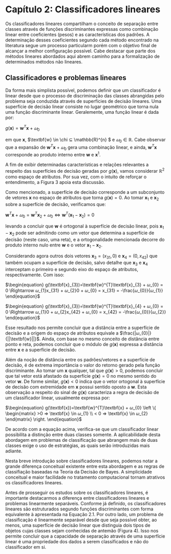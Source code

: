 # Capítulo 2: Classificadores lineares


Os classificadores lineares compartilham o conceito de separação entre classes através de funções discriminantes expressas como combinação linear entre coeficientes (pesos) e as características dos padrões. A determinação desses coeficientes segundo cada método encontrado na literatura segue um processo particularm porém com o objetivo final de alcançar a melhor configuração possível. Cabe destacar que parte dos métodos lineares abordados aqui abrem caminho para a formalização de determinados métodos não lineares.

## Classificadores e problemas lineares

Da forma mais simplista possível, podemos definir que um classificador é linear desde que o processo de discriminação das classes abrangidas pelo problema seja conduzida através de superfícies de decisão lineares. Uma superfície de decisão linear consiste no lugar geométrico que torna nula uma função discriminante linear. Geralemente, uma função linear é dada por:

$\begin{equation}
g(\textbf{x})=\textbf{w}^{T}\textbf{x} + 𝜔_{0}
\end{equation}$

em que $\textbf{x}$, $\textbf{w} \in \chi ⊆ \mathbb{R}^{n} $ e $𝜔_{0} \in \mathbb{R}$. Cabe observar que a expansão de $\textbf{w}^{T}\textbf{x} + 𝜔_{0}$ gera uma combinação linear, e ainda, $\textbf{w}^{T}\textbf{x}$ corresponde ao produto interno entre $\textbf{w}$ e $\textbf{x}^{1}$.

A fim de exibir determinadas características e relações relevantes a respeito das superfícies de decisão geradas por $g(\textbf{x})$, vamos considerar $\mathbb{R}^{2}$ como espaço de atributos. Por sua vez, com o intuito de reforçar o entendimento, a Figura 3 apoia esta discussão.

Como mencionado, a superfície de decisão corresponde a um subconjunto de vetores $\textbf{x}$ no espaço de atributos que torna $g(\textbf{x})=0$. Ao tomar $\textbf{x}_{1}$ e $\textbf{x}_{2}$ sobre a superfície de decisão, verificamos que:

$\begin{equation}
\textbf{w}^{T}\textbf{x} + 𝜔_{0} = \textbf{w}^{T}\textbf{x}_{2} + 𝜔_{0} \Leftrightarrow \textbf{w}^{T}(\textbf{x}_{1}-\textbf{x}_{2})=0
\end{equation}$

levando a concluir que $\textbf{w}$ é ortogonal à superfície de decisão linear, pois $\textbf{x}_{1}-\textbf{x}_{2}$ pode ser admitindo como um vetor que determina a superfície de decisão (neste caso, uma reta), e a ortogonalidade mencionada decorre do produto interno nulo entre $\textbf{w}$ e o vetor $\textbf{x}_{1}-\textbf{x}_{2}$.

Considerando agora outros dois vetores $\textbf{x}_{3}=(x_{31},0)$ e $\textbf{x}_{4}=(0,x_{42})$ que também ocupam a superfície de decisão, salvo detalhe que $\textbf{x}_{3}$ e $\textbf{x}_{4}$ interceptam o primeiro e segundo eixo do espaço de atributos, respectivamente. Com isso:

$\begin{equation}
g(\textbf{x}_{3})=\textbf{w}^{T}\textbf{x}_{3} + 𝜔_{0} = 0 \Rightarrow 𝜔_{1}x_{31} + 𝜔_{2}0 + 𝜔_{0} = x_{31} = -\frac{𝜔_{0}}{𝜔_{1}}
\end{equation}$

$\begin{equation}
g(\textbf{x}_{3})=\textbf{w}^{T}\textbf{x}_{4} + 𝜔_{0} = 0 \Rightarrow 𝜔_{1}0 + 𝜔_{2}x_{42} + 𝜔_{0} = x_{42} = -\frac{𝜔_{0}}{𝜔_{2}}
\end{equation}$

Esse resultado nos permite concluir que a distância entre a superfície de decisão e a origem do espaço de atributos equivale a $\frac{|𝜔_{0}|}{||\textbf{w}||}$. Ainda, com base no mesmo conceito de distância entre ponto e reta, podemos concluir que o módulo de $g(\textbf{x})$ expressa a distância entre $\textbf{x}$ e a superfície de decisão.

Além da noção de distância entre os padrões/vetores e a superfície de decisão, é de extrema importância o valor do retorno gerado pela função discriminante. Ao tomar um $\textbf{x}$ qualquer, tal que $g(\textbf{x}) > 0$, podemos concluir que tal vetor está afastado da superfície $g(\textbf{x})=0$ no mesmo sentido do vetor $\textbf{w}$. De forme similar, $g(\textbf{x}) < 0$ indica que o vetor ortogonal à superfície de decisão com extremidade em $\textbf{x}$ possui sentido oposto a $\textbf{w}$. Esta observação a respeito do sinal de $g(\textbf{x})$ caracteriza a regra de decisão de um classificador linear, usualmente expressa por:

$\begin{equation}
g(\textbf{x})=\textbf{w}^{T}\textbf{x} + 𝜔_{0}  \left \{ \begin{matrix} >0 ⇒ \textbf{x} \in 𝜔_{1} \\ < 0 ⇒ \textbf{x} \in 𝜔_{2} \end{matrix} \right.
\end{equation}$

De acordo com a equação acima, verifica-se que um classificador linear possibilita a distinção entre duas classes somente. A aplicabilidade desta abordagem em problemas de classificação que abrangem mais de duas classes exige o uso de estratégias, as quais serão introduzidas mais adiante.

Nesta breve introdução sobre classificadores lineares, podemos notar a grande diferença conceitual existente entre esta abordagem e as regras de classifiação baseadas na Teoria da Decisão de Bayes. A simplicidade conceitual e maior facilidade no tratamento computacional tornam atrativos os classificadores lineares.

Antes de prosseguir os estudos sobre os classificadores lineares, é importante destacarmos a diferença entre classificadores lineares e problemas linearmente separáveis. Conforme já definido, os classificadores lineares são estruturados segundo funções discriminantes com forma equivalente à apresentada na Equação 2.1. Por outro lado, um problema de classificação é linearmente separável desde que seja possível obter, ao menos, uma superfície de decisão linear que distinguia dois tipos de objetos cujas classes sejam conhecidas de antemão (Figura 4). Isso nos permite concluir que a capacidade de separação através de uma superfície linear é uma propriedade dos dados a serem classificados e não do classificador em si.
